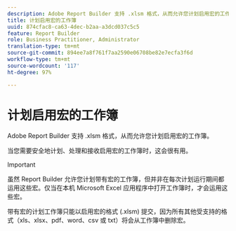 ```yaml
---
description: Adobe Report Builder 支持 .xlsm 格式，从而允许您计划启用宏的工作簿。
title: 计划启用宏的工作簿
uuid: 874cfac8-ca63-4dec-b2aa-a3dcd037c5c5
feature: Report Builder
role: Business Practitioner, Administrator
translation-type: tm+mt
source-git-commit: 894ee7a8f761f7aa2590e06708be82e7ecfa3f6d
workflow-type: tm+mt
source-wordcount: '117'
ht-degree: 97%

---
```



# 计划启用宏的工作簿

Adobe Report Builder 支持 .xlsm 格式，从而允许您计划启用宏的工作簿。

当您需要安全地计划、处理和接收启用宏的工作簿时，这会很有用。

>[!IMPORTANT]
>
>虽然 Report Builder 允许您计划带有宏的工作簿，但并非在每次计划运行期间都运用这些宏。仅当在本机 Microsoft Excel 应用程序中打开工作簿时，才会运用这些宏。

带有宏的计划工作簿只能以启用宏的格式 (.xlsm) 提交，因为所有其他受支持的格式（xls、xlsx、pdf、word、csv 或 txt）将会从工作簿中删除宏。
